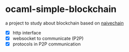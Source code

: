 # ocaml-simple-blockchain

a project to study about blockchain based on [naivechain](https://github.com/lhartikk/naivechain/)

- [x] http interface
- [x] websocket to communicate (P2P)
- [x] protocols in P2P communication
